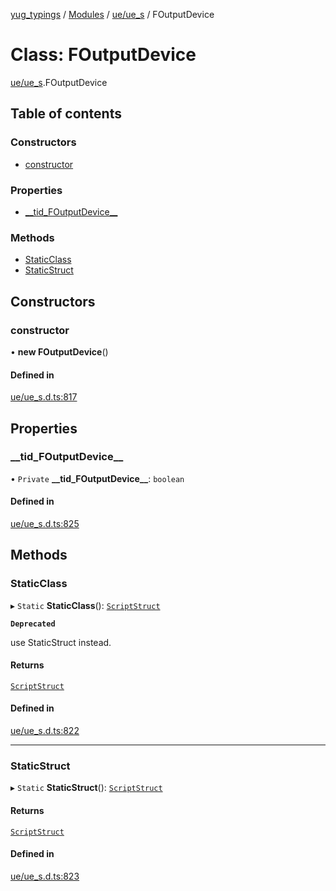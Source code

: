 [yug_typings](../README.md) / [Modules](../modules.md) / [ue/ue\_s](../modules/ue_ue_s.md) / FOutputDevice

# Class: FOutputDevice

[ue/ue_s](../modules/ue_ue_s.md).FOutputDevice

## Table of contents

### Constructors

- [constructor](ue_ue_s.FOutputDevice.md#constructor)

### Properties

- [\_\_tid\_FOutputDevice\_\_](ue_ue_s.FOutputDevice.md#__tid_foutputdevice__)

### Methods

- [StaticClass](ue_ue_s.FOutputDevice.md#staticclass)
- [StaticStruct](ue_ue_s.FOutputDevice.md#staticstruct)

## Constructors

### constructor

• **new FOutputDevice**()

#### Defined in

[ue/ue_s.d.ts:817](https://github.com/YugMetaverse/yug_typings/blob/b7d9b19/ue/ue_s.d.ts#L817)

## Properties

### \_\_tid\_FOutputDevice\_\_

• `Private` **\_\_tid\_FOutputDevice\_\_**: `boolean`

#### Defined in

[ue/ue_s.d.ts:825](https://github.com/YugMetaverse/yug_typings/blob/b7d9b19/ue/ue_s.d.ts#L825)

## Methods

### StaticClass

▸ `Static` **StaticClass**(): [`ScriptStruct`](ue_ue.ScriptStruct.md)

**`Deprecated`**

use StaticStruct instead.

#### Returns

[`ScriptStruct`](ue_ue.ScriptStruct.md)

#### Defined in

[ue/ue_s.d.ts:822](https://github.com/YugMetaverse/yug_typings/blob/b7d9b19/ue/ue_s.d.ts#L822)

___

### StaticStruct

▸ `Static` **StaticStruct**(): [`ScriptStruct`](ue_ue.ScriptStruct.md)

#### Returns

[`ScriptStruct`](ue_ue.ScriptStruct.md)

#### Defined in

[ue/ue_s.d.ts:823](https://github.com/YugMetaverse/yug_typings/blob/b7d9b19/ue/ue_s.d.ts#L823)
